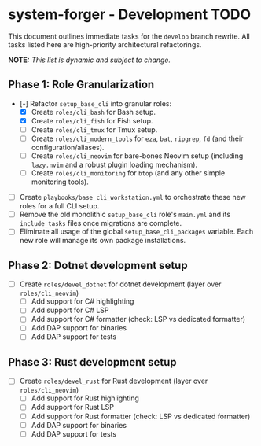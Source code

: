 # system-forger - Development TODO

This document outlines immediate tasks for the `develop` branch rewrite.
All tasks listed here are high-priority architectural refactorings.

**NOTE:** *This list is dynamic and subject to change.*

## Phase 1: Role Granularization

- [-]  Refactor `setup_base_cli` into granular roles:
    - [x] Create `roles/cli_bash` for Bash setup.
    - [x] Create `roles/cli_fish` for Fish setup.
    - [ ] Create `roles/cli_tmux` for Tmux setup.
    - [ ] Create `roles/cli_modern_tools` for `eza`, `bat`, `ripgrep`, `fd`
          (and their configuration/aliases).
    - [ ] Create `roles/cli_neovim` for bare-bones Neovim setup (including
          `lazy.nvim` and a robust plugin loading mechanism).
    - [ ] Create `roles/cli_monitoring` for `btop` (and any other simple
          monitoring tools).
- [ ] Create `playbooks/base_cli_workstation.yml` to orchestrate these new
      roles for a full CLI setup.
- [ ] Remove the old monolithic `setup_base_cli` role's `main.yml` and its
      `include_tasks` files once migrations are complete.
- [ ] Eliminate all usage of the global `setup_base_cli_packages` variable.
      Each new role will manage its own package installations.

## Phase 2: Dotnet development setup

- [ ] Create `roles/devel_dotnet` for dotnet development (layer over
      `roles/cli_neovim`)
    - [ ] Add support for C# highlighting
    - [ ] Add support for C# LSP
    - [ ] Add support for C# formatter (check: LSP vs dedicated formatter)
    - [ ] Add DAP support for binaries
    - [ ] Add DAP support for tests

## Phase 3: Rust development setup

- [ ] Create `roles/devel_rust` for Rust development (layer over
      `roles/cli_neovim`)
    - [ ] Add support for Rust highlighting
    - [ ] Add support for Rust LSP
    - [ ] Add support for Rust formatter (check: LSP vs dedicated formatter)
    - [ ] Add DAP support for binaries
    - [ ] Add DAP support for tests
